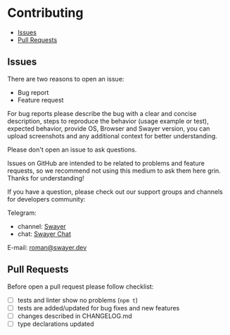 # Contributing

- [Issues](#issues)
- [Pull Requests](#pull-requests)

## Issues

There are two reasons to open an issue:

- Bug report
- Feature request

For bug reports please describe the bug with a clear and concise description,
steps to reproduce the behavior (usage example or test), expected behavior,
provide OS, Browser and Swayer version, you can upload screenshots and any
additional context for better understanding.

Please don't open an issue to ask questions.

Issues on GitHub are intended to be related to problems and feature requests,
so we recommend not using this medium to ask them here grin. Thanks for
understanding!

If you have a question, please check out our support groups and channels for
developers community:

Telegram:
- channel: [Swayer](https://t.me/SwayerEngine)
- chat: [Swayer Chat](https://t.me/SwayerChat)

E-mail: [roman@swayer.dev](mailto:roman@swayer.dev)

## Pull Requests

Before open a pull request please follow checklist:

- [ ] tests and linter show no problems (`npm t`)
- [ ] tests are added/updated for bug fixes and new features
- [ ] changes described in CHANGELOG.md
- [ ] type declarations updated
